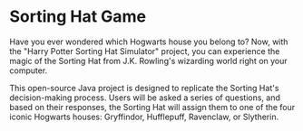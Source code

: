 # Sorting Hat Game

Have you ever wondered which Hogwarts house you belong to? Now, with the "Harry Potter Sorting Hat Simulator" project, you can experience the magic of the Sorting Hat from J.K. Rowling's wizarding world right on your computer.

This open-source Java project is designed to replicate the Sorting Hat's decision-making process. Users will be asked a series of questions, and based on their responses, the Sorting Hat will assign them to one of the four iconic Hogwarts houses: Gryffindor, Hufflepuff, Ravenclaw, or Slytherin.